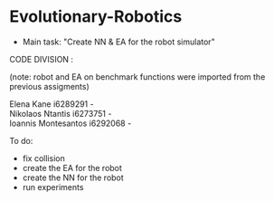# Evolutionary-Robotics

* Main task: "Create NN & EA for the robot simulator"

CODE DIVISION :</br>

(note: robot and EA on benchmark functions were imported from the previous assigments) </br>

Elena Kane i6289291 - </br>
Nikolaos Ntantis i6273751 - </br>
Ioannis Montesantos i6292068 - </br>

To do:</br>
* fix collision </br>
* create the EA for the robot</br>
* create the NN for the robot</br>
* run experiments</br>
